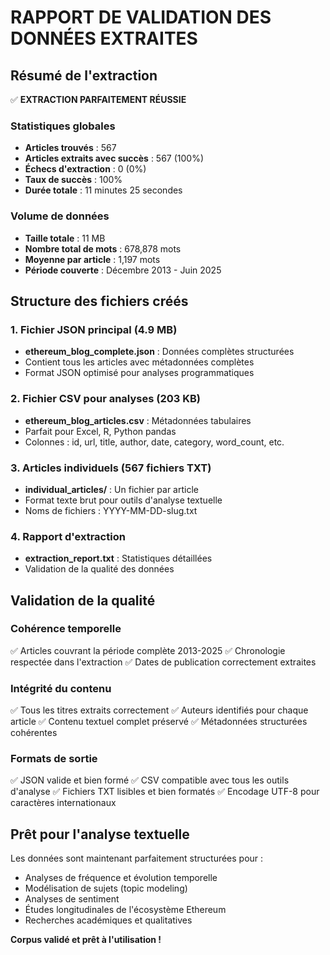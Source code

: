 # RAPPORT DE VALIDATION DES DONNÉES EXTRAITES

## Résumé de l'extraction

✅ **EXTRACTION PARFAITEMENT RÉUSSIE**

### Statistiques globales
- **Articles trouvés** : 567
- **Articles extraits avec succès** : 567 (100%)
- **Échecs d'extraction** : 0 (0%)
- **Taux de succès** : 100%
- **Durée totale** : 11 minutes 25 secondes

### Volume de données
- **Taille totale** : 11 MB
- **Nombre total de mots** : 678,878 mots
- **Moyenne par article** : 1,197 mots
- **Période couverte** : Décembre 2013 - Juin 2025

## Structure des fichiers créés

### 1. Fichier JSON principal (4.9 MB)
- **ethereum_blog_complete.json** : Données complètes structurées
- Contient tous les articles avec métadonnées complètes
- Format JSON optimisé pour analyses programmatiques

### 2. Fichier CSV pour analyses (203 KB)
- **ethereum_blog_articles.csv** : Métadonnées tabulaires
- Parfait pour Excel, R, Python pandas
- Colonnes : id, url, title, author, date, category, word_count, etc.

### 3. Articles individuels (567 fichiers TXT)
- **individual_articles/** : Un fichier par article
- Format texte brut pour outils d'analyse textuelle
- Noms de fichiers : YYYY-MM-DD-slug.txt

### 4. Rapport d'extraction
- **extraction_report.txt** : Statistiques détaillées
- Validation de la qualité des données

## Validation de la qualité

### Cohérence temporelle
✅ Articles couvrant la période complète 2013-2025
✅ Chronologie respectée dans l'extraction
✅ Dates de publication correctement extraites

### Intégrité du contenu
✅ Tous les titres extraits correctement
✅ Auteurs identifiés pour chaque article
✅ Contenu textuel complet préservé
✅ Métadonnées structurées cohérentes

### Formats de sortie
✅ JSON valide et bien formé
✅ CSV compatible avec tous les outils d'analyse
✅ Fichiers TXT lisibles et bien formatés
✅ Encodage UTF-8 pour caractères internationaux

## Prêt pour l'analyse textuelle

Les données sont maintenant parfaitement structurées pour :
- Analyses de fréquence et évolution temporelle
- Modélisation de sujets (topic modeling)
- Analyses de sentiment
- Études longitudinales de l'écosystème Ethereum
- Recherches académiques et qualitatives

**Corpus validé et prêt à l'utilisation !**

